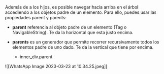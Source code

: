Además de a los hijos, es posible navegar hacia arriba en el árbol accediendo a los objetos padre de un elemento. Para ello, puedes usar las propiedades parent y parents:

- **parent** referencia al objeto padre de un elemento (Tag o NavigableString). Te da la horizontal que esta justo encima.

- **parents** es un generador que permite recorrer recursivamente todos los elementos padre de uno dado. Te da la vertical que tiene por encima. 

  - inner_div.parent

![[WhatsApp Image 2023-03-23 at 10.34.25.jpeg]]